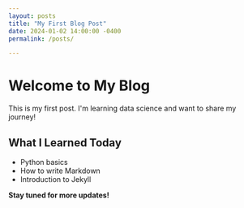 ```yaml
---
layout: posts
title: "My First Blog Post"
date: 2024-01-02 14:00:00 -0400
permalink: /posts/

---
```



# Welcome to My Blog

This is my first post. I'm learning data science and want to share my journey!

## What I Learned Today

- Python basics
- How to write Markdown
- Introduction to Jekyll

**Stay tuned for more updates!**